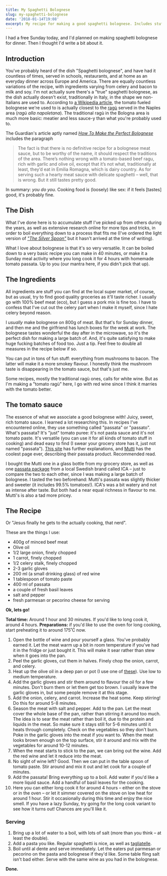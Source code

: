 ```yaml
---
title: My Spaghetti Bolognese
slug: my-spaghetti-bolognese
date: '2018-01-14T19:08'
excerpt: My recipe for making a good spaghetti bolognese. Includes stuff I've learned on my own, and from various other recipes from books and the internet. The main takeaway is to use good tomato sauce!
---
```


I had a free Sunday today, and I'd planned on making spaghetti bolognese for dinner. Then I thought I'd write a bit about it.

## Introduction

You've probably heard of the dish "Spaghetti bolognese", and have had it countless of times, served in schools, restaurants, and at home as an everyday dinner across Europe and America. There are equally countless variations of the recipe, with ingredients varying from celery and bacon to milk and soy. I'm not actually sure there's a "true" spaghetti bolognese, as the dish actually doesn't exist, traditionally in Italy, in the shape we non-Italians are used to. According to [a Wikipedia article](https://en.wikipedia.org/wiki/Bolognese_sauce#Spaghetti_bolognese), the tomato fueled bolognese we're used to is actually closest to the [ragù](https://en.wikipedia.org/wiki/Rag%C3%B9) served in the Naples area (*ragù alla napoletana*). The traditional ragù in the Bologna area is much more basic: meatier and less sauce-y than what you're probably used to.

The Guardian's article aptly named [*How To Make the Perfect Bolognese*](https://www.theguardian.com/lifeandstyle/wordofmouth/2010/nov/25/how-to-make-perfect-bolognese) includes the paragraph

> The fact is that there is no definitive recipe for a bolognese meat sauce, but to be worthy of the name, it should respect the traditions of the area. There’s nothing wrong with a tomato-based beef ragu, rich with garlic and olive oil, except that it’s not what, traditionally at least, they’d eat in Emilia Romagna, which is dairy country. As for serving such a hearty meat sauce with delicate spaghetti – well, that is wrong. But it still tastes pretty good.

In summary: *you do you*. Cooking food is (loosely) like sex: if it feels [tastes] good, it's probably fine.

## The Dish

What I've done here is to accumulate stuff I've picked up from others during the years, as well as extensive research online for more tips and tricks, in order to boil everything down to a process that fits me (I've ordered the light version of [*"The Silver Spoon"*](https://www.amazon.com/Silver-Spoon-Quick-Italian-Recipes/dp/0714870587/ref=cm_cr_arp_d_product_top?ie=UTF8) but it hasn't arrived at the time of writing).

What I love about bolognese is that it's so very versatile. It can be boiled down to a very basic recipe you can make in 40 minutes, or make it a Sunday meal activity where you long cook it for 4 hours with homemade tomato passata. Up to you (our mantra here, if you didn't pick that up).

## The Ingredients

All ingredients are stuff you can find at the local super market, of course, but as usual, try to find good quality groceries as it'll taste richer. I usually go with 100% beef meat (eco), but I guess a pork mix is fine too. I have to confess that I've cut out the celery part when I make it myself, since I hate celery beyond reason.

I *usually* make bolognese on 800g of meat. But that's for Sunday dinner, and then me and the girlfriend has lunch boxes for the week at work. The bolognese tastes wonderful the day after in the microwave, so it's the perfect dish for making a large batch of. And, it's quite satisfying to make huge fucking batches of food too. Just a tip. Feel free to double all measures in the recipe below if so.

You can put in tons of fun stuff: everything from mushrooms to bacon. The latter will make it a more smokey flavour. I honestly think the mushroom taste is disappearing in the tomato sauce, but that's just me.

Some recipes, mostly the traditional ragù ones, calls for white wine. But as I'm making a "tomato ragù" here, I go with red wine since I think it marries with the tomato better.

## The tomato sauce

The essence of what we associate a good bolognese with! Juicy, sweet, rich tomato sauce. I learned a lot researching this. In recipes I've encountered online, they use something called "passata" or "passato". What's passata? It's "just" tomato puree: it's not pasta sauce and it's not tomato paste. It's versatile (you can use it for all kinds of tomato stuff in cooking) and dead easy to find (I swear your grocery store has it, just not named "passata"). [This site](https://www.thekitchn.com/what-is-tomato-passata-and-how-156321) has further explanations, and [Mutti](https://www.mutti-parma.com/us/products/puree/tomato-puree) has the coolest page ever, describing their passata product. Recommended read.

I bought the Mutti one in a glass bottle from my grocery store, as well as one [passata package](https://www.ica.se/handla/produkt/passerade-tomater-500g-krav-ica-i-love-eco-id_p_7318690028666) from a local Swedish brand called ICA – just to compare the two to each other, since I was making a large batch of bolognese. I tasted the two beforehand: Mutti's passata was slightly thicker and sweeter (it includes 99.5% tomatoes!). ICA's was a bit watery and not as intense after taste. But both had a near equal richness in flavour to me. Mutti's is also a tad more pricey.

## The Recipe

Or "Jesus finally he gets to the actually cooking, that nerd".

These are the things I use:

- 400g of minced beef meat
- Olive oil
- 1/2 large onion, finely chopped
- 1 carrot, finely chopped
- 1/2 celery stalk, finely chopped
- 2-3 garlic gloves
- 200 ml (a small drinking glass) of red wine
- 1 tablespoon of tomato paste
- 400 ml of passata
- a couple of fresh basil leaves
- salt and pepper
- fresh parmesan or pecorino cheese for serving

**Ok, lets go!**

**Total time:** Around 1 hour and 30 minutes. If you'd like to long cook it, around 4 hours.
**Preparations:** if you'd like to use the oven for long cooking, start preheating it to around 175˚C now.

1. Open the bottle of wine and pour yourself a glass. You've probably earned it. Let the meat warm up a bit in room temperature if you've had it in the fridge or just bought it. This will make it sear rather than stew when it goes into the pan.
2. Peel the garlic gloves, cut them in halves. Finely chop the onion, carrot, and celery.
3. Heat up the olive oil in a deep pan or pot (I use one of [these](https://www.lecreuset.com/media/catalog/product/cache/1/image/9df78eab33525d08d6e5fb8d27136e95/r/s/rs2349_ls2502-2567-lpr-lecreuset.1501690761.jpg)). Use low to medium temperature.
4. Add the garlic gloves and stir them around to flavour the oil for a few minutes. Don't burn them or let them get too brown. I usually leave the garlic gloves in, but some people remove it at this stage.
5. Add the onion, celery, and carrot. Increase the heat some. Keep stirring! Do this for around 5-8 minutes.
6. Season the meat with salt and pepper. Add to the pan. Let the meat cover the whole base of the pan, rather than stirring it around too much. The idea is to sear the meat rather than boil it, due to the protein and liquids in the meat. So make sure it stays still for 5-6 minutes until it heats through completely. Check on the vegetables so they don't burn. Poke in the garlic gloves into the meat if you want to. When the meat looks brown enough on the top surface, stir it around and mix with the vegetables for around 10-12 minutes.
7. When the meat starts to stick to the pan, we can bring out the wine. Add the red wine and let it reduce into the meat.
8. No sight of wine left? Good. Then we can put in the table spoon of tomato paste. Stir around and mix it out and let cook for a couple of minutes.
9. Add the passata! Bring everything up to a boil. Add water if you'd like a more liquid sauce. Add a handful of basil leaves for the cooking.
10. Here you can either long cook it for around 4 hours – either on the stove or in the oven – or let it simmer covered on the stove on low heat for around 1 hour. Stir it occasionally during this time and enjoy the nice smell. If you have a lazy Sunday, try going for the long cook variant to see how it turns out! Chances are you'll like it.

### Serving

1. Bring up a lot of water to a boil, with lots of salt (more than you think – at least the double).
2. Add a pasta you like. Regular spaghetti is nice, as well as [tagliatelle](https://cms.splendidtable.org/sites/default/files/styles/w2000/public/523263613.jpg?itok=sj4DKT2p).
3. Boil until al dente and serve immediately. Let the eaters put parmesan or pecorino on the pasta and bolognese if they'd like. Some table fling salt isn't bad either. Serve with the same wine as you had in the bolognese.

**Done.**
